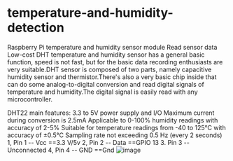 # temperature-and-humidity-detection
Raspberry Pi temperature and humidity sensor module
Read sensor data
Low-cost DHT temperature and humidity sensor has a general basic function, speed is not fast, but for the basic data recording enthusiasts are very suitable.DHT sensor is composed of two parts, namely capacitive humidity sensor and thermistor.There's also a very basic chip inside that can do some analog-to-digital conversion and read digital signals of temperature and humidity.The digital signal is easily read with any microcontroller.

DHT22 main features:
3.3 to 5V power supply and I/O
 Maximum current during conversion is 2.5mA
 Applicable to 0-100% humidity readings with accuracy of 2-5%
 Suitable for temperature readings from -40 to 125°C with accuracy of ±0.5°C
 Sampling rate not exceeding 0.5 Hz (every 2 seconds)
1, Pin 1 -- Vcc ==3.3 V/5v
2, Pin 2 -- Data ==GPIO 13
3. Pin 3 -- Unconnected
4, Pin 4 -- GND ==Gnd
![image](https://user-images.githubusercontent.com/80400850/115265202-9518ca80-a169-11eb-90ec-2b07fa2b0485.png)
